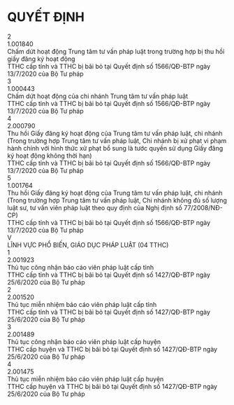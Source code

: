 # QUYẾT ĐỊNH

2    
1.001840    
Chấm dứt hoạt động Trung tâm tư vấn pháp luật trong trường hợp bị thu hồi giấy đăng ký hoạt động    
TTHC cấp tỉnh và TTHC bị bãi bỏ tại Quyết định số 1566/QĐ-BTP ngày 13/7/2020 của Bộ Tư pháp      
3    
1.000443    
Chấm dứt hoạt động của chi nhánh Trung tâm tư vấn pháp luật    
TTHC cấp tỉnh và TTHC bị bãi bỏ tại Quyết định số 1566/QĐ-BTP ngày 13/7/2020 của Bộ Tư pháp      
4    
2.000790    
Thu hồi Giấy đăng ký hoạt động của Trung tâm tư vấn pháp luật, chi nhánh (Trong trường hợp Trung tâm tư vấn pháp luật, Chi nhánh bị xử phạt vi phạm hành chính với hình thức xử phạt bổ sung là tước quyền sử dụng Giấy đăng ký hoạt động không thời hạn)    
TTHC cấp tỉnh và TTHC bị bãi bỏ tại Quyết định số 1566/QĐ-BTP ngày 13/7/2020 của Bộ Tư pháp      
5    
1.001764    
Thu hồi Giấy đăng ký hoạt động của Trung tâm tư vấn pháp luật, chi nhánh (Trong trường hợp Trung tâm tư vấn pháp luật, Chi nhánh không đủ số lượng luật sư, tư vấn viên pháp luật theo quy định của Nghị định số 77/2008/NĐ-CP)    
TTHC cấp tỉnh và TTHC bị bãi bỏ tại Quyết định số 1566/QĐ-BTP ngày 13/7/2020 của Bộ Tư pháp      
V    
LĨNH VỰC PHỔ BIẾN, GIÁO DỤC PHÁP LUẬT (04 TTHC)      
1    
2.001923    
Thủ tục công nhận báo cáo viên pháp luật cấp tỉnh    
TTHC cấp tỉnh và TTHC bị bãi bỏ tại Quyết định số 1427/QĐ-BTP ngày 25/6/2020 của Bộ Tư pháp      
2    
2.001520    
Thủ tục miễn nhiệm báo cáo viên pháp luật cấp tỉnh    
TTHC cấp tỉnh và TTHC bị bãi bỏ tại Quyết định số 1427/QĐ-BTP ngày 25/6/2020 của Bộ Tư pháp      
3    
2.001489    
Thủ tục công nhận báo cáo viên pháp luật cấp huyện    
TTHC cấp huyện và TTHC bị bãi bỏ tại Quyết định số 1427/QĐ-BTP ngày 25/6/2020 của Bộ Tư pháp      
4    
2.001475    
Thủ tục miễn nhiệm báo cáo viên pháp luật cấp huyện    
TTHC cấp huyện và TTHC bị bãi bỏ tại Quyết định số 1427/QĐ-BTP ngày 25/6/2020 của Bộ Tư pháp